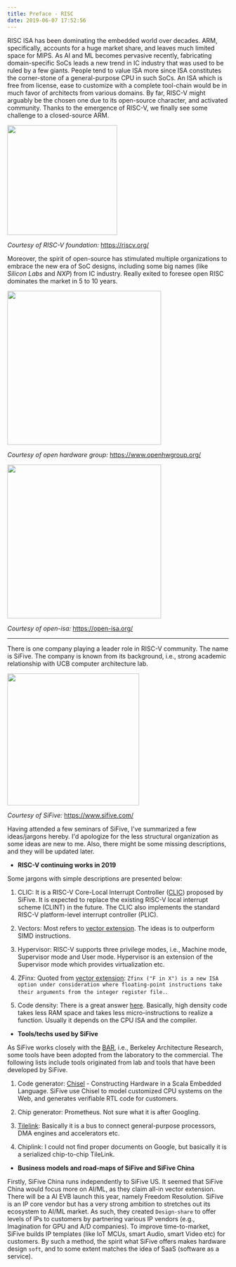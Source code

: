 ```yaml
---
title: Preface - RISC
date: 2019-06-07 17:52:56
---
```


RISC ISA has been dominating the embedded world over decades. ARM, specifically, accounts for a huge market share, and leaves much limited space for MIPS. As AI and ML becomes pervasive recently, fabricating domain-specific SoCs leads a new trend in IC industry that was used to be ruled by a few giants. People tend to value ISA more since ISA constitutes the corner-stone of a general-purpose CPU in such SoCs. An ISA  which is free from license, ease to customize with a complete tool-chain would be in much favor of architects from various domains. By far, RISC-V might arguably be the chosen one due to its open-source character, and activated community. Thanks to the emergence of RISC-V, we finally see some challenge to a closed-source ARM.

<img src="https://riscv.org/wp-content/uploads/2015/10/cropped-LI_profile.png" width="250" style="border-style: none">

*Courtesy of RISC-V foundation:* https://riscv.org/

Moreover, the spirit of open-source has stimulated multiple organizations to embrace the new era of SoC designs, including some big names (like *Silicon Labs* and *NXP*) from IC industry. Really exited to foresee open RISC dominates the market in 5 to 10 years.

<img src="https://www.openhwgroup.org/images/openhw-landscape.svg" width="350" style="border-style: none">

*Courtesy of open hardware group:* https://www.openhwgroup.org/

<img src="https://isastaging.wpengine.com/wp-content/uploads/2018/11/board.png" width="350" style="border-style: none">

*Courtesy of open-isa:* https://open-isa.org/

***

There is one company playing a leader role in RISC-V community. The name is SiFive. The company is known from its background, i.e., strong academic relationship with UCB computer architecture lab.

<img src="https://community.cadence.com/cfs-file/__key/communityserver-blogs-components-weblogfiles/00-00-00-01-06/sifive_2D00_logo_2D00_v1.png" width="300" style="border-style: none">

*Courtesy of SiFive:* https://www.sifive.com/

Having attended a few seminars of SiFive, I've summarized a few ideas/jargons hereby. I'd apologize for the less structural organization as some ideas are new to me. Also, there might be some missing descriptions, and they will be updated later.

* **RISC-V continuing works in 2019**

Some jargons with simple descriptions are presented below:

1. CLIC: It is a RISC-V Core-Local Interrupt Controller ([CLIC](https://github.com/sifive/clic-spec/blob/master/clic.adoc)) proposed by SiFive. It is expected to replace  the existing RISC-V local interrupt scheme (CLINT) in the future. The CLIC also implements the standard RISC-V platform-level interrupt controller (PLIC).

2. Vectors: Most refers to [vector extension](https://github.com/riscv/riscv-v-spec/blob/master/v-spec.adoc). The ideas is to outperform SIMD instructions.

3. Hypervisor: RISC-V supports three privilege modes, i.e., Machine mode, Supervisor mode and User mode. Hypervisor is an extension of the Supervisor mode which provides virtualization etc.

4. ZFinx: Quoted from [vector extension](https://github.com/riscv/riscv-v-spec/blob/master/v-spec.adoc): `Zfinx ("F in X") is a new ISA option under consideration where floating-point instructions take their arguments from the integer register file.`.

5. Code density: There is a great answer [here](https://electronics.stackexchange.com/questions/4123/about-code-density-and-its-definition). Basically, high density code takes less RAM space and takes less micro-instructions to realize a function. Usually it depends on the CPU ISA and the compiler.

* **Tools/techs used by SiFive**

As SiFive works closely with the [BAR](https://bar.eecs.berkeley.edu/), i.e., Berkeley Architecture Research, some tools have been adopted from the laboratory to the commercial. The following lists include tools originated from lab and tools that have been developed by SiFive.

1. Code generator: [Chisel](https://chisel.eecs.berkeley.edu/) - Constructing Hardware in a Scala Embedded Language. SiFive use Chisel to model customized CPU systems on the Web, and generates verifiable RTL code for customers.

2. Chip generator: Prometheus. Not sure what it is after Googling.

3. [Tilelink](https://sifive.cdn.prismic.io/sifive%2F57f93ecf-2c42-46f7-9818-bcdd7d39400a_tilelink-spec-1.7.1.pdf): Basically it is a bus to connect general-purpose processors, DMA engines and accelerators etc.

4. Chiplink: I could not find proper documents on Google, but basically it is a serialized chip-to-chip TileLink.

* **Business models and road-maps of SiFive and SiFive China**

Firstly, SiFive China runs independently to SiFive US. It seemed that SiFive China would focus more on AI/ML, as they claim all-in vector extension. There will be a AI EVB launch this year, namely Freedom Resolution. SiFive is an IP core vendor but has a very strong ambition to stretches out its ecosystem to AI/ML market. As such, they created `Design-share` to offer levels of IPs to customers by partnering various IP vendors (e.g., Imagination for GPU and A/D companies). To improve time-to-market, SiFive builds IP templates (like IoT MCUs, smart Audio, smart Video etc) for customers. By such a method, the spirit what SiFive offers makes hardware design `soft`, and to some extent matches the idea of SaaS (software as a service).
